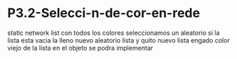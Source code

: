 # P3.2-Selecci-n-de-cor-en-rede

static network list con todos los colores seleccionamos un aleatorio si la lista esta vacia la lleno
nuevo aleatorio lista y quito nuevo lista engado color viejo de la lista en el objeto 
se podra implementar
